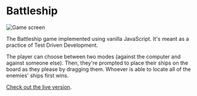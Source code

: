 # Battleship

![Game screen](https://i.imgur.com/5Wyu3WM.png)

The Battleship game implemented using vanilla JavaScript. It's meant as a practice of Test Driven Development.

The player can choose between two modes (against the computer and against someone else). Then, they're prompted to place their ships on the board as they please by dragging them. Whoever is able to locate all of the enemies' ships first wins.

[Check out the live version](https://heldersrvio.github.io/battleship/).

